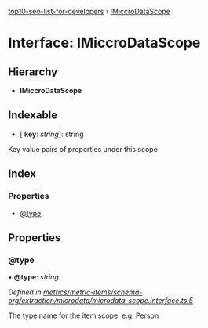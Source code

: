 [top10-seo-list-for-developers](../README.md) › [IMiccroDataScope](imiccrodatascope.md)

# Interface: IMiccroDataScope

## Hierarchy

* **IMiccroDataScope**

## Indexable

* \[ **key**: *string*\]: string

Key value pairs of properties under this scope

## Index

### Properties

* [@type](imiccrodatascope.md#@type)

## Properties

###  @type

• **@type**: *string*

*Defined in [metrics/metric-items/schema-org/extraction/microdata/microdata-scope.interface.ts:5](https://github.com/deepcrawl/top10-seo-list-for-developer/blob/30b8a97/src/metrics/metric-items/schema-org/extraction/microdata/microdata-scope.interface.ts#L5)*

The type name for the item scope. e.g. Person
